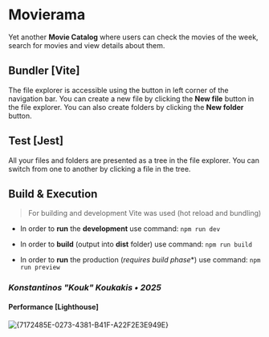 # Movierama

Yet another **Movie Catalog** where users can check the movies of the week, search for movies and view details about them.

## Bundler [Vite]

The file explorer is accessible using the button in left corner of the navigation bar. You can create a new file by clicking the **New file** button in the file explorer. You can also create folders by clicking the **New folder** button.

## Test [Jest]

All your files and folders are presented as a tree in the file explorer. You can switch from one to another by clicking a file in the tree.

## Build & Execution

> For building and development Vite was used (hot reload and bundling)

- In order to **run** the **development** use command:
`npm run dev`

- In order to **build** (output into **dist** folder) use command:
`npm run build`

- In order to **run** the production (*requires build phase**) use command:
`npm run preview`

### *Konstantinos "Kouk" Koukakis • 2025*



#### Performance [Lighthouse]
![{7172485E-0273-4381-B41F-A22F2E3E949E}](https://github.com/user-attachments/assets/10f82531-b232-424b-84af-1783776414cb)
